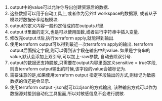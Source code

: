 1. output中的value可以允许你导出创建资源后的数据.
2. 这些数据可以用于自动工具上,或者作为另外tf workspace的数据源, 或者从子模块将数据分享给根模块.
3. output的定义内容一般约定俗成的在outputs.tf里.
4. output.tf里面的定义,也是可以使用函数,或者进行字符串中插入变量.
5. 修改完output.tf后,执行terraform apply,就能得到输出.
6. 使用terraform output可以得到最近一次terraform apply的输出. terraform output后面指定字段,则可以得到该字段在输出中的value. 如果是字符串的value,默认会添加上双引号,可以加上-raw参数, 自动去除双引号.
7. output的数据还支持脱敏,只需要在output内容里面定义sensitive = true字段,则当terraform output输出的时候,该字段的value会被标记为<sensitive>.
8. 需要注意的是,如果使用terraform output 指定字段输出的方式,则标记为敏感数据的值还是会显示. 
9. 使用terraform output -json就可以以json的方式输出, 该种输出方式可以作为数据源对接到自动化工具里面,所以对敏感信息不会进行脱敏.